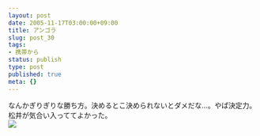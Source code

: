 ```yaml
---
layout: post
date: 2005-11-17T03:00:00+09:00
title: アンゴラ
slug: post_30
tags:
- 携帯から
status: publish
type: post
published: true
meta: {}
---
```

<div class="caption">なんかぎりぎりな勝ち方。決めるとこ決められないとダメだな…。やぱ決定力。
松井が気合い入っててよかった。
</div>
<div class="photo"><img src="http://wo.skr.jp/images/uploads/blog-photo-1132164574.02-0.jpg" /></div>
